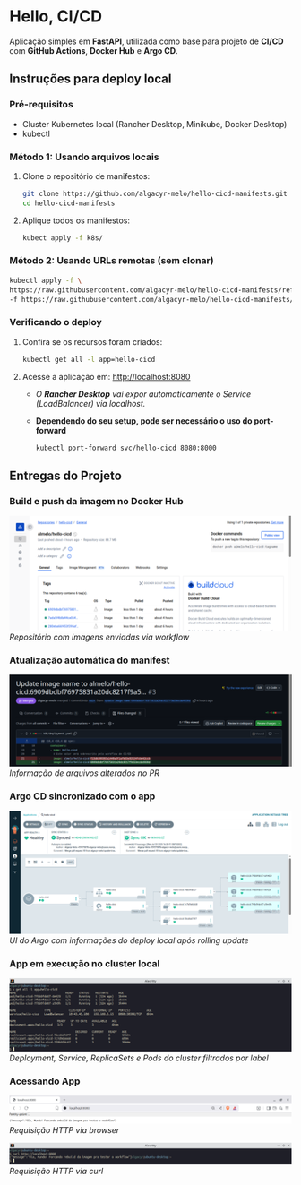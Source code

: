 # Hello, CI/CD

Aplicação simples em **FastAPI**, utilizada como base para projeto de **CI/CD** com **GitHub Actions**, **Docker Hub** e **Argo CD**.

## Instruções para deploy local

### Pré-requisitos

- Cluster Kubernetes local (Rancher Desktop, Minikube, Docker Desktop)
- kubectl

### Método 1: Usando arquivos locais

1. Clone o repositório de manifestos:
    ```bash
    git clone https://github.com/algacyr-melo/hello-cicd-manifests.git
    cd hello-cicd-manifests
    ```

2. Aplique todos os manifestos:
    ```bash
    kubect apply -f k8s/
    ```

### Método 2: Usando URLs remotas (sem clonar)

```bash
kubectl apply -f \
https://raw.githubusercontent.com/algacyr-melo/hello-cicd-manifests/refs/heads/main/k8s/deployment.yaml \
-f https://raw.githubusercontent.com/algacyr-melo/hello-cicd-manifests/refs/heads/main/k8s/service.yaml
```

### Verificando o deploy

1. Confira se os recursos foram criados:

    ```bash
    kubectl get all -l app=hello-cicd
    ```

2. Acesse a aplicação em: [http://localhost:8080](http://localhost:8080)

   - *O **Rancher Desktop** vai expor automaticamente o Service (LoadBalancer) via localhost.*

    - **Dependendo do seu setup, pode ser necessário o uso do port-forward**
        ```bash
        kubectl port-forward svc/hello-cicd 8080:8000
        ```

## Entregas do Projeto

### Build e push da imagem no Docker Hub

![](./screenshots/dockerhub-repo.png)
*Repositório com imagens enviadas via workflow*

### Atualização automática do manifest

![](./screenshots/pr-files-changed.png)
*Informação de arquivos alterados no PR*

### Argo CD sincronizado com o app

![](./screenshots/argocd-app.png)
*UI do Argo com informações do deploy local após rolling update*

### App em execução no cluster local

![](./screenshots/kubectl-get-all.png)
*Deployment, Service, ReplicaSets e Pods do cluster filtrados por label*

### Acessando App

![](./screenshots/localhost-browser.png)
*Requisição HTTP via browser*

![](./screenshots/localhost-curl.png)
*Requisição HTTP via curl*
